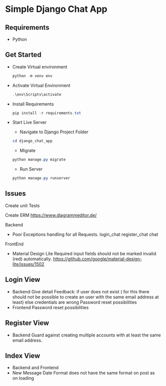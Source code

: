 # Simple Django Chat App

## Requirements

- Python

## Get Started

- Create Virtual environment

  ```powershell
  python -m venv env
  ```

- Activate Virtual Environment

  ```powershell
  .\env\Scripts\activate
  ```

- Install Requirements

  ```powershell
  pip install -r requirements.txt
  ```

- Start Live Server

  - Navigate to Django Project Folder

  ```powershell
  cd django_chat_app
  ```

  - Migrate

  ```powershell
  python manage.py migrate
  ```

  - Run Server

  ```powershell
  python manage.py runserver
  ```

## Issues

Create unit Tests

Create ERM
<https://www.diagrammeditor.de/>

Backend

- Poor Exceptions handling for all Requests.
  login_chat
  register_chat
  chat

FrontEnd

- Material Design Lite
Required input fields should not be marked invalid (red) automatically.
<https://github.com/google/material-design-lite/issues/1502>

## Login View

- Backend
    Give detail Feedback:
        if user does not exist
        ( for this there should not be possible to create an user with the same email address at least)
        else credentials are wrong
    Password reset possibilities
- Frontend
     Password reset possibilities

## Register View

- Backend
    Guard against creating multiple accounts with at least the same email address.

## Index View

- Backend and Frontend
- New Message Date Format does not have the same format on post as on loading
